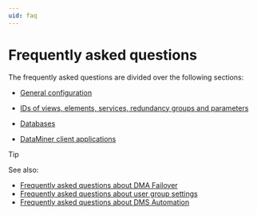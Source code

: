 ```yaml
---
uid: faq
---
```


# Frequently asked questions

The frequently asked questions are divided over the following sections:

- [General configuration](General_configuration.md)

- [IDs of views, elements, services, redundancy groups and parameters](IDs_of_views_elements_services_redundancy_groups_and_parameters.md)

- [Databases](Databases1.md#databases)

- [DataMiner client applications](DataMiner_client_applications.md)

> [!TIP]
> See also:
> - [Frequently asked questions about DMA Failover](xref:Frequently_asked_questions_about_DMA_Failover)
> - [Frequently asked questions about user group settings](xref:Frequently_asked_questions_about_user_group_settings)
> - [Frequently asked questions about DMS Automation](xref:Frequently_asked_questions_about_DMS_Automation)
>
